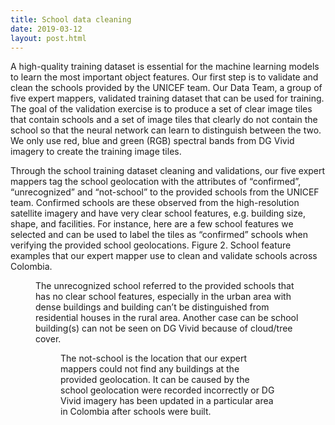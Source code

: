 ```yaml
---
title: School data cleaning
date: 2019-03-12
layout: post.html
---
```


A high-quality training dataset is essential for the machine learning models to learn the most important object features. Our first step is to validate and clean the schools provided by the UNICEF team. Our Data Team, a group of five expert mappers, validated training dataset that can be used for training. The goal of the validation exercise is to produce a set of clear image tiles that contain schools and a set of image tiles that clearly do not contain the school so that the neural network can learn to distinguish between the two. We only use red, blue and green (RGB) spectral bands from DG Vivid imagery to create the training image tiles.

Through the school training dataset cleaning and validations, our five expert mappers tag the school geolocation with the attributes of “confirmed”, “unrecognized” and “not-school” to the provided schools from the UNICEF team.
Confirmed schools are these observed from the high-resolution satellite imagery and have very clear school features, e.g. building size, shape, and facilities. For instance, here are a few school features we selected and can be used to label the tiles as “confirmed” schools when verifying the provided school geolocations.
Figure 2. School feature examples that our expert mapper use to clean and validate schools across Colombia.

<figure here>

The unrecognized school referred to the provided schools that has no clear school features, especially in the urban area with dense buildings and building can’t be distinguished from residential houses in the rural area. Another case can be school building(s) can not be seen on DG Vivid because of cloud/tree cover.
<figure here>


The not-school is the location that our expert mappers could not find any buildings at the provided geolocation. It can be caused by the school geolocation were recorded incorrectly or DG Vivid imagery has been updated in a particular area in Colombia after schools were built.
<figure here>
